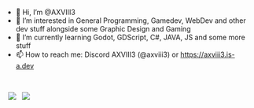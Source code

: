 - 👋 Hi, I’m @AXVIII3
- 👀 I’m interested in General Programming, Gamedev, WebDev and other dev stuff alongside some Graphic Design and Gaming
- 🌱 I’m currently learning Godot, GDScript, C#, JAVA, JS and some more stuff
- 📫 How to reach me: Discord AXVIII3 (@axviii3) or https://axviii3.is-a.dev
<br>
  
&nbsp;&nbsp;[![](https://github-readme-stats.vercel.app/api?username=AXVIII3&show_icons=true&theme=transparent&border_radius=10&title_color=bebebe&text_color=aeaeae&icon_color=f19762&rank_icon=github&hide_rank=true&include_all_commits=true&custom_title=My_Stats#gh-dark-mode-only)](https://github.com/anuraghazra/github-readme-stats#gh-dark-mode-only)
&nbsp;&nbsp;[![](https://github-readme-stats.vercel.app/api?username=AXVIII3&show_icons=true&theme=transparent&border_radius=10&rank_icon=github&hide_rank=true&include_all_commits=true&custom_title=My_Stats#gh-light-mode-only)](https://github.com/anuraghazra/github-readme-stats#gh-light-mode-only)
